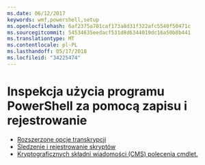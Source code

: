 ```yaml
---
ms.date: 06/12/2017
keywords: wmf,powershell,setup
ms.openlocfilehash: 6af2375a701caf173a8d31f322afc5540f50471c
ms.sourcegitcommit: 54534635eedacf531d8d6344019dc16a50b8b441
ms.translationtype: MT
ms.contentlocale: pl-PL
ms.lasthandoff: 05/17/2018
ms.locfileid: "34225474"
---
```

# <a name="audit-powershell-usage-using-transcription-and-logging"></a>Inspekcja użycia programu PowerShell za pomocą zapisu i rejestrowanie

- [Rozszerzone opcje transkrypcji](audit_transcript.md)
- [Śledzenie i rejestrowanie skryptów](audit_script.md)
- [Kryptograficznych składni wiadomości (CMS) polecenia cmdlet.](audit_cms.md)
